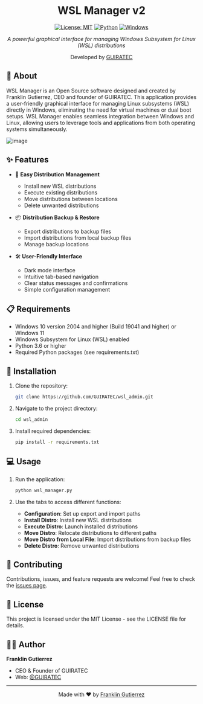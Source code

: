 <div align="center">

# WSL Manager v2

[![License: MIT](https://img.shields.io/badge/License-MIT-yellow.svg)](https://opensource.org/licenses/MIT)
[![Python](https://img.shields.io/badge/Python-3.6%2B-blue.svg)](https://www.python.org/)
[![Windows](https://img.shields.io/badge/Platform-Windows-blue.svg)](https://www.microsoft.com/windows)

_A powerful graphical interface for managing Windows Subsystem for Linux (WSL) distributions_

Developed by [GUIRATEC](https://github.com/GUIRATEC)

</div>

## 🚀 About

WSL Manager is an Open Source software designed and created by Franklin Gutierrez, CEO and founder of GUIRATEC. This application provides a user-friendly graphical interface for managing Linux subsystems (WSL) directly in Windows, eliminating the need for virtual machines or dual boot setups. WSL Manager enables seamless integration between Windows and Linux, allowing users to leverage tools and applications from both operating systems simultaneously.

![image](https://github.com/user-attachments/assets/026f39c7-cd96-4b75-8b76-4a96a338622c)


## ✨ Features

- 🔄 **Easy Distribution Management**

  - Install new WSL distributions
  - Execute existing distributions
  - Move distributions between locations
  - Delete unwanted distributions

- 📦 **Distribution Backup & Restore**

  - Export distributions to backup files
  - Import distributions from local backup files
  - Manage backup locations

- 🛠 **User-Friendly Interface**
  - Dark mode interface
  - Intuitive tab-based navigation
  - Clear status messages and confirmations
  - Simple configuration management

## 📋 Requirements

- Windows 10 version 2004 and higher (Build 19041 and higher) or Windows 11
- Windows Subsystem for Linux (WSL) enabled
- Python 3.6 or higher
- Required Python packages (see requirements.txt)

## 🔧 Installation

1. Clone the repository:

   ```bash
   git clone https://github.com/GUIRATEC/wsl_admin.git
   ```

2. Navigate to the project directory:

   ```bash
   cd wsl_admin
   ```

3. Install required dependencies:
   ```bash
   pip install -r requirements.txt
   ```

## 💻 Usage

1. Run the application:

   ```bash
   python wsl_manager.py
   ```

2. Use the tabs to access different functions:
   - **Configuration**: Set up export and import paths
   - **Install Distro**: Install new WSL distributions
   - **Execute Distro**: Launch installed distributions
   - **Move Distro**: Relocate distributions to different paths
   - **Move Distro from Local File**: Import distributions from backup files
   - **Delete Distro**: Remove unwanted distributions

## 🤝 Contributing

Contributions, issues, and feature requests are welcome! Feel free to check the [issues page](https://github.com/GUIRATEC/wsl_admin/issues).

## 📝 License

This project is licensed under the MIT License - see the LICENSE file for details.

## 👨‍💻 Author

**Franklin Gutierrez**

- CEO & Founder of GUIRATEC
- Web: [@GUIRATEC](https://guiratec.com/)

---

<div align="center">

Made with ❤️ by [Franklin Gutierrez](https://github.com/franklingutierrez)

</div>
